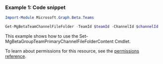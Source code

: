 ### Example 1: Code snippet

```powershell
Import-Module Microsoft.Graph.Beta.Teams

Get-MgBetaTeamChannelFileFolder -TeamId $teamId -ChannelId $channelId
```
This example shows how to use the Set-MgBetaGroupTeamPrimaryChannelFileFolderContent Cmdlet.

To learn about permissions for this resource, see the [permissions reference](/graph/permissions-reference).

